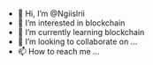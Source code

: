 - 👋 Hi, I’m @Ngiislrii
- 👀 I’m interested in blockchain
- 🌱 I’m currently learning blockchain
- 💞️ I’m looking to collaborate on ...
- 📫 How to reach me ...

<!---
Ngiislrii/Ngiislrii is a ✨ special ✨ repository because its `README.md` (this file) appears on your GitHub profile.
You can click the Preview link to take a look at your changes.
--->
